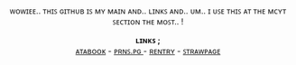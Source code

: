   <p align="center">
ᴡᴏᴡɪᴇᴇ.. ᴛʜɪꜱ ɢɪᴛʜᴜʙ ɪꜱ ᴍʏ ᴍᴀɪɴ ᴀɴᴅ.. ʟɪɴᴋꜱ ᴀɴᴅ.. ᴜᴍ.. ɪ ᴜꜱᴇ ᴛʜɪꜱ ᴀᴛ ᴛʜᴇ ᴍᴄʏᴛ ꜱᴇᴄᴛɪᴏɴ ᴛʜᴇ ᴍᴏꜱᴛ.. !
  </p>

<p align="center">
  <b>ʟɪɴᴋꜱ ; </b><br>
  <a href="https://xinz.atabook.org">ᴀᴛᴀʙᴏᴏᴋ</a> -
  <a href="https://en.pronouns.page/@xinz">ᴘʀɴꜱ.ᴘɢ </a> -
  <a href="https://rentry.co/sinsforgotten">ʀᴇɴᴛʀʏ</a> -
  <a href="https://ccrows.straw.page">ꜱᴛʀᴀᴡᴘᴀɢᴇ</a>
  <br><br>
<!---
bleedingstars/bleedingstars is a ✨ special ✨ repository because its `README.md` (this file) appears on your GitHub profile.
You can click the Preview link to take a look at your changes.
--->
